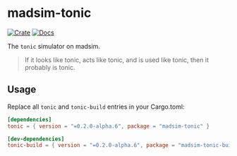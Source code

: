 # madsim-tonic

[![Crate](https://img.shields.io/crates/v/madsim-tonic.svg)](https://crates.io/crates/madsim-tonic)
[![Docs](https://docs.rs/madsim-tonic/badge.svg)](https://docs.rs/madsim-tonic)

The `tonic` simulator on madsim.

> If it looks like tonic, acts like tonic, and is used like tonic, then it probably is tonic.

## Usage

Replace all `tonic` and `tonic-build` entries in your Cargo.toml:

```toml
[dependencies]
tonic = { version = "=0.2.0-alpha.6", package = "madsim-tonic" }

[dev-dependencies]
tonic-build = { version = "=0.2.0-alpha.6", package = "madsim-tonic-build" }
```
